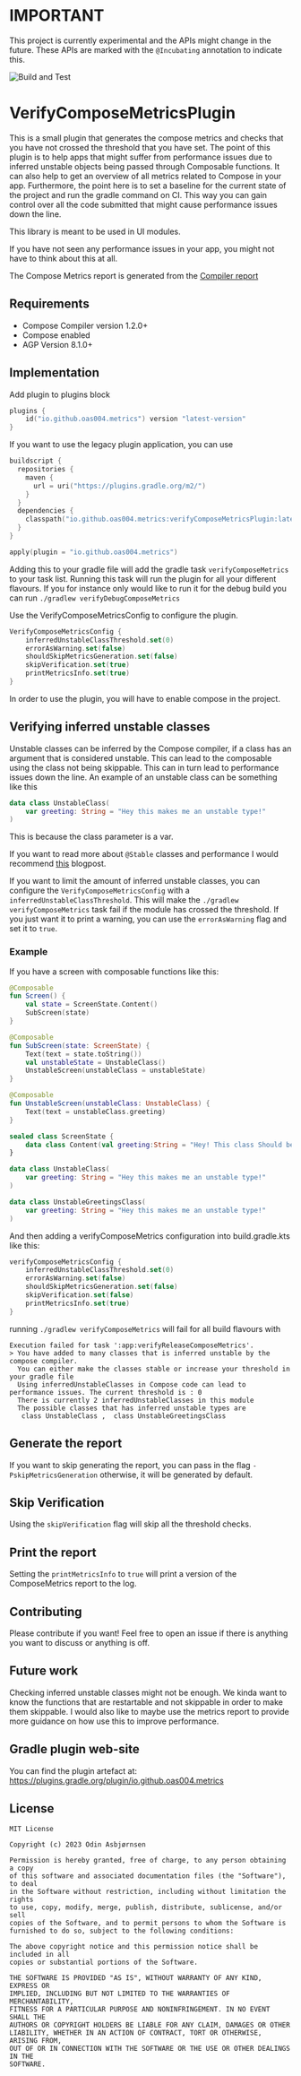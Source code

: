 # IMPORTANT
This project is currently experimental and the APIs might change in the future. These APIs are marked with the `@Incubating` annotation to indicate this.

![Build and Test](https://github.com/oas004/VerifyComposeMetricsPlugin/actions/workflows/build.yml/badge.svg)

# VerifyComposeMetricsPlugin

This is a small plugin that generates the compose metrics and checks that you have not crossed the threshold that you have set.
The point of this plugin is to help apps that might suffer from performance issues due to inferred unstable objects being passed through 
Composable functions. It can also help to get an overview of all metrics related to Compose in your app. Furthermore, the point here is to set
a baseline for the current state of the project and run the gradle command on CI. This way you can gain control over all the code submitted that 
might cause performance issues down the line.

This library is meant to be used in UI modules.

If you have not seen any performance issues in your app, you might not have to think about this at all.

The Compose Metrics report is generated from the [Compiler report](https://github.com/androidx/androidx/blob/androidx-main/compose/compiler/design/compiler-metrics.md)

## Requirements

 - Compose Compiler version 1.2.0+
 - Compose enabled
 - AGP Version 8.1.0+

## Implementation

Add plugin to plugins block 

```kts
plugins {
    id("io.github.oas004.metrics") version "latest-version"
}
```

If you want to use the legacy plugin application, you can use
```kts
buildscript {
  repositories {
    maven {
      url = uri("https://plugins.gradle.org/m2/")
    }
  }
  dependencies {
    classpath("io.github.oas004.metrics:verifyComposeMetricsPlugin:latest-version")
  }
}

apply(plugin = "io.github.oas004.metrics")
```


Adding this to your gradle file will add the gradle task `verifyComposeMetrics` to your task list. Running this task
will run the plugin for all your different flavours. If you for instance only would like to run it for the debug build you can run `./gradlew verifyDebugComposeMetrics`

Use the VerifyComposeMetricsConfig to configure the plugin.

```kt
VerifyComposeMetricsConfig {
    inferredUnstableClassThreshold.set(0)
    errorAsWarning.set(false)
    shouldSkipMetricsGeneration.set(false)
    skipVerification.set(true)
    printMetricsInfo.set(true)
}

```

In order to use the plugin, you will have to enable compose in the project.

## Verifying inferred unstable classes

Unstable classes can be inferred by the Compose compiler, if a class has an argument that is considered unstable. This can lead to the composable using
the class not being skippable. This can in turn lead to performance issues down the line.
An example of an unstable class can be something like this 

```kt
data class UnstableClass(
    var greeting: String = "Hey this makes me an unstable type!"
)
```

This is because the class parameter is a var.

If you want to read more about `@Stable` classes and performance I would recommend [this](https://medium.com/androiddevelopers/jetpack-compose-stability-explained-79c10db270c8) blogpost.

If you want to limit the amount of inferred unstable classes, you can configure the `VerifyComposeMetricsConfig` with a `inferredUnstableClassThreshold`.
This will make the `./gradlew verifyComposeMetrics` task fail if the module has crossed the threshold. If you just want it to print a warning, you can 
use the `errorAsWarning` flag and set it to `true`.

### Example

If you have a screen with composable functions like this:

```kt
@Composable
fun Screen() {
    val state = ScreenState.Content()
    SubScreen(state)
}

@Composable
fun SubScreen(state: ScreenState) {
    Text(text = state.toString())
    val unstableState = UnstableClass()
    UnstableScreen(unstableClass = unstableState)
}

@Composable
fun UnstableScreen(unstableClass: UnstableClass) {
    Text(text = unstableClass.greeting)
}

sealed class ScreenState {
    data class Content(val greeting:String = "Hey! This class Should be immutable"): ScreenState()
}

data class UnstableClass(
    var greeting: String = "Hey this makes me an unstable type!"
)

data class UnstableGreetingsClass(
    var greeting: String = "Hey this makes me an unstable type!"
)

```
And then adding a verifyComposeMetrics configuration into build.gradle.kts like this:

```kts
verifyComposeMetricsConfig {
    inferredUnstableClassThreshold.set(0)
    errorAsWarning.set(false)
    shouldSkipMetricsGeneration.set(false)
    skipVerification.set(false)
    printMetricsInfo.set(true)
}
```

running `./gradlew verifyComposeMetrics` will fail for all build flavours with

```
Execution failed for task ':app:verifyReleaseComposeMetrics'.
> You have added to many classes that is inferred unstable by the compose compiler. 
  You can either make the classes stable or increase your threshold in your gradle file 
  Using inferredUnstableClasses in Compose code can lead to performance issues. The current threshold is : 0 
  There is currently 2 inferredUnstableClasses in this module 
  The possible classes that has inferred unstable types are
   class UnstableClass ,  class UnstableGreetingsClass 

```

## Generate the report

If you want to skip generating the report, you can pass in the flag `-PskipMetricsGeneration` otherwise, it will be generated by default.

## Skip Verification
Using the `skipVerification` flag will skip all the threshold checks.

## Print the report
Setting the `printMetricsInfo` to `true` will print a version of the ComposeMetrics report to the log.

## Contributing
Please contribute if you want! Feel free to open an issue if there is anything you want to discuss or anything is off.

## Future work
Checking inferred unstable classes might not be enough. We kinda want to know the functions that are restartable and not skippable in order to make them skippable.
I would also like to maybe use the metrics report to provide more guidance on how use this to improve performance.

## Gradle plugin web-site
You can find the plugin artefact at: https://plugins.gradle.org/plugin/io.github.oas004.metrics


## License

```
MIT License

Copyright (c) 2023 Odin Asbjørnsen

Permission is hereby granted, free of charge, to any person obtaining a copy
of this software and associated documentation files (the "Software"), to deal
in the Software without restriction, including without limitation the rights
to use, copy, modify, merge, publish, distribute, sublicense, and/or sell
copies of the Software, and to permit persons to whom the Software is
furnished to do so, subject to the following conditions:

The above copyright notice and this permission notice shall be included in all
copies or substantial portions of the Software.

THE SOFTWARE IS PROVIDED "AS IS", WITHOUT WARRANTY OF ANY KIND, EXPRESS OR
IMPLIED, INCLUDING BUT NOT LIMITED TO THE WARRANTIES OF MERCHANTABILITY,
FITNESS FOR A PARTICULAR PURPOSE AND NONINFRINGEMENT. IN NO EVENT SHALL THE
AUTHORS OR COPYRIGHT HOLDERS BE LIABLE FOR ANY CLAIM, DAMAGES OR OTHER
LIABILITY, WHETHER IN AN ACTION OF CONTRACT, TORT OR OTHERWISE, ARISING FROM,
OUT OF OR IN CONNECTION WITH THE SOFTWARE OR THE USE OR OTHER DEALINGS IN THE
SOFTWARE.
```
